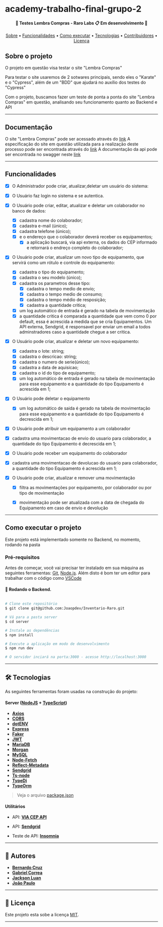 # academy-trabalho-final-grupo-2


<h4 align="center"> 
	🚧  Testes Lembra Compras - Raro Labs  📋  Em desenvolvimento 🚧
</h4>

<p align="center">
 <a href="#-sobre-o-projeto">Sobre</a> •
 <a href="#-funcionalidades">Funcionalidades</a> •
 <a href="#-como-executar-o-projeto">Como executar</a> • 
 <a href="#-tecnologias">Tecnologias</a> • 
 <a href="#-contribuidores">Contribuidores</a> • 
 <a href="#user-content--licença">Licença</a>
</p>


##  Sobre o projeto

O projeto em questão visa testar o site "Lembra Compras"

Para testar o site usaremos de 2 sotwares principais, sendo eles o "Karate" e o "Cypress", além de um "BDD" que ajudará no auxílio dos testes do "Cypress"

Com o projeto, buscamos fazer um teste de ponta a ponta do site "Lembra Compras" em questão, analisando seu funcionamento quanto ao Backend e API

---

##  Documentação
O site "Lembra Compras" pode ser acessado através do [link](https://academy-lembra-compras.herokuapp.com/login)
A especificação do site em questão utilizada para a realização deste processo pode ser encontrada através do [link](https://docs.google.com/document/d/1JCq21JY4ILUt2Rnv86ckkWz5N8xh6n5c1aTG42OeyKg/edit?usp=sharing)
A documentação da api pode ser encontrada no swagger neste [link](https://crud-api-academy.herokuapp.com/api-docs/#/)

---

## Funcionalidades

- [x] O Administrador pode criar, atualizar,deletar um usuário do sistema:
- [x] O Usuário faz login no sistema e se autentica.
- [x] O Usuário pode criar, editar, atualizar e deletar um colaborador no banco de dados:
  - [x] cadastra nome do colaborador;
  - [x] cadastra e-mail (único);
  - [x] cadastra telefone (único);
  - [x] e o endereço que o colaborador deverá receber os equipamentos;
	- [x] a aplicação buscará, via api externa, os dados do CEP informado e retornará o endreço completo do colaborador;

- [x] O Usuário pode criar, atualizar um novo tipo de equipamento, que servirá como um rótulo e controle do equipamento:
  - [x] cadastra o tipo do equipamento;
  - [x] cadastra o seu modelo (único);
  - [x] cadastra os parametros desse tipo:
    - [x] cadastra o tempo medio de envio;
    - [x] cadastra o tempo medio de consumo;
    - [x] cadastra o tempo médio de resposição;
    - [x] cadastra a quantidade critica;
  - [x] um log automático de entrada é gerado na tabela de movimentação
  - [x] a quantidade critica é comparada a quantidade que vem como 0 por default, essa é acrescida a medida que se cria Equipamentos. Um API externa, Sendgrid, é responsavel por enviar um email a todos adminstradores caso a quantidade chegue a ser critica.

- [x] O Usuário pode criar, atualizar e deletar um novo equipamento:
  - [x] cadastra o lote: string;
  - [x] cadastra o descricao: string;
  - [x] cadastra o numero de serie(único);
  - [x] cadastra a data de aquisicao;
  - [x] cadastra o id do tipo de equipamento;
  - [x] um log automático de entrada é gerado na tabela de movimentação para esse equipamento e a quantidade do tipo Equipamento é acrescida em 1;

- [x] O Usuário pode deletar o equipamento
  - [x] um log automático de saida é gerado na tabela de movimentação para esse equipamento e a quantidade do tipo Equipamento é decrescida em 1;

- [x] O Usuário pode atribuir um equipamento a um colaborador
 - [x] cadastra uma movimentacao de envio do usuario para colaborador, a quantidade do tipo Equipamento é decrescida em 1;

- [x] O Usuário pode receber um equipamento do colaborador
 - [x] cadastra uma movimentacao de devolucao do usuario para colaborador, a quantidade do tipo Equipamento é acrescida em 1;

- [x] O Usuário pode criar, atualizar e remover uma movimentação
  - [x] filtra as movimentações por equipamento, por colaborador ou por tipo de movimentação
  - [x] movimentação pode ser atualizada com a data de chegada do Equipamento em caso de envio e devolução


---

## Como executar o projeto

Este projeto está implementado somente no Backend, no momento, rodando na pasta  

### Pré-requisitos

Antes de começar, você vai precisar ter instalado em sua máquina as seguintes ferramentas:
[Git](https://git-scm.com), [Node.js](https://nodejs.org/en/). 
Além disto é bom ter um editor para trabalhar com o código como [VSCode](https://code.visualstudio.com/)

#### 🎲 Rodando o Backend.

```bash

# Clone este repositório
$ git clone git@github.com:Joaopdev/Inventario-Raro.git

# Vá para a pasta server
$ cd server

# Instale as dependências
$ npm install

# Execute a aplicação em modo de desenvolvimento
$ npm run dev

# O servidor inciará na porta:3000 - acesse http://localhost:3000 

```

---

## 🛠 Tecnologias

As seguintes ferramentas foram usadas na construção do projeto:



#### [](https://github.com/Joaopdev/Inventario-Raro)**Server**  ([NodeJS](https://nodejs.org/en/)  +  [TypeScript](https://www.typescriptlang.org/))

-   **[Axios](https://axios-http.com/docs/intro)**
-   **[CORS](https://expressjs.com/en/resources/middleware/cors.html)**
-   **[dotENV](https://github.com/motdotla/dotenv)**
-   **[Express](https://expressjs.com/)**
-   **[Faker](https://github.com/marak/Faker.js/)**
-   **[JWT](https://github.com/auth0/node-jsonwebtoken)**
-   **[MariaDB](https://mariadb.org/)**
-   **[Morgan](https://www.npmjs.com/package/morgan)**
-   **[MySQL](https://www.mysql.com/)**
-   **[Node-Fetch](https://github.com/node-fetch/node-fetch)**
-   **[Reflect-Metadata](https://github.com/rbuckton/reflect-metadata)**
-   **[Sendgrid](https://github.com/sendgrid/sendgrid-nodejs/)**
-   **[Ts-node](https://github.com/TypeStrong/ts-node)**
-   **[TypeDi](https://docs.typestack.community/typedi/v/develop/01-getting-started)**
-   **[TypeOrm](https://typeorm.io/)**

> Veja o arquivo  [package.json](hhttps://github.com/Joaopdev/Inventario-Raro/blob/refinamento_README/package.json)



#### [](https://github.com/Joaopdev/Inventario-Raro)**Utilitários**
-   API:  **[VIA CEP API](viacep.com.br/ws/01001000/json/)**
-   API: **[Sendgrid](https://sendgrid.api-docs.io/v3.0/mail-send/v3-mail-send)**

-   Teste de API:  **[Insomnia](https://insomnia.rest/)**

---

## 🦸 Autores

-   **[Bernardo Cruz](https://github.com/cruzbernardo)**
-   **[Gabriel Correa](https://github.com/GabsVasc)**
-   **[Jackson Luan](https://github.com/JacksonLRD)**
-   **[João Paulo](https://github.com/Joaopdev)**

 

---

## 📝 Licença

Este projeto esta sobe a licença [MIT](./LICENSE).

---

